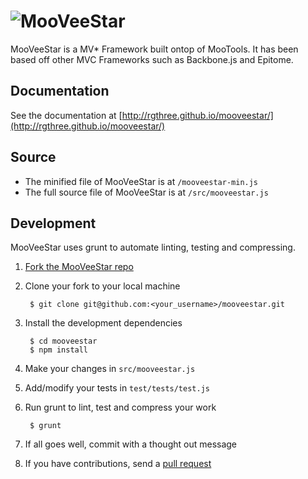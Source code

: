 ![MooVeeStar](http://rgthree.github.io/mooveestar/media/logo.png)
==========

MooVeeStar is a MV* Framework built ontop of MooTools. It has been based off other MVC Frameworks such as Backbone.js and Epitome.


## Documentation

See the documentation at [http://rgthree.github.io/mooveestar/](http://rgthree.github.io/mooveestar/)


## Source

- The minified file of MooVeeStar is at `/mooveestar-min.js`
- The full source file of MooVeeStar is at `/src/mooveestar.js`


## Development

MooVeeStar uses grunt to automate linting, testing and compressing.

1. [Fork the MooVeeStar repo](https://help.github.com/articles/fork-a-repo)
2. Clone your fork to your local machine

        $ git clone git@github.com:<your_username>/mooveestar.git

2. Install the development dependencies

        $ cd mooveestar
        $ npm install
        
3. Make your changes in `src/mooveestar.js`
4. Add/modify your tests in `test/tests/test.js`
5. Run grunt to lint, test and compress your work

        $ grunt 
        
6. If all goes well, commit with a thought out message
7. If you have contributions, send a [pull request](https://help.github.com/articles/using-pull-requests)
